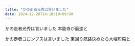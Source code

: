 ```yaml
---
title: "かの走者光秀は言いました"
date: 2024-12-20T14:18:10+09:00
---
```

かの走者光秀は言いました
本能寺が最速と

かの走者コロンブスは言いました
東回り航路決めたら大幅短縮と
